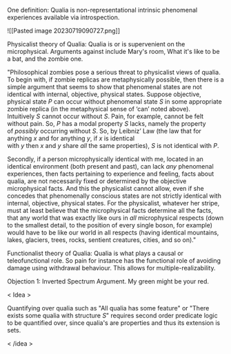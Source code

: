 One definition: Qualia is non-representational intrinsic phenomenal experiences available via introspection.


![[Pasted image 20230719090727.png]]


Physicalist theory of Qualia: Qualia is or is supervenient on the microphysical. Arguments against include Mary's room, What it's like to be a bat, and the zombie one.

"Philosophical zombies pose a serious threat to physicalist views of qualia. To begin with, if zombie replicas are metaphysically possible, then there is a simple argument that seems to show that phenomenal states are not identical with internal, objective, physical states. Suppose objective, physical state _P_ can occur without phenomenal state _S_ in some appropriate zombie replica (in the metaphysical sense of ‘can’ noted above). Intuitively _S_ cannot occur without _S_. Pain, for example, cannot be felt without pain. So, _P_ has a modal property _S_ lacks, namely the property of _possibly_ occurring without _S_. So, by Leibniz’ Law (the law that for anything _x_ and for anything _y_, if _x_ is identical with _y_ then _x_ and _y_ share _all_ the same properties), _S_ is not identical with _P_.

Secondly, if a person microphysically identical with me, located in an identical environment (both present and past), can lack _any_ phenomenal experiences, then facts pertaining to experience and feeling, facts about qualia, are not necessarily fixed or determined by the objective microphysical facts. And this the physicalist cannot allow, even if she concedes that phenomenally conscious states are not strictly identical with internal, objective, physical states. For the physicalist, whatever her stripe, must at least believe that the microphysical facts determine all the facts, that any world that was exactly like ours in _all_ microphysical respects (down to the smallest detail, to the position of every single boson, for example) would have to be like our world in all respects (having identical mountains, lakes, glaciers, trees, rocks, sentient creatures, cities, and so on)."


Functionalist theory of Qualia: Qualia is what plays a causal or teleofunctional role. So pain for instance has the functional role of avoiding damage using withdrawal behaviour. This allows for multiple-realizability. 

Objection 1: Inverted Spectrum Argument. My green might be your red. 



< Idea >

Quantifying over qualia such as "All qualia has some feature" or "There exists some qualia with structure $S$" requires second order predicate logic to be quantified over, since qualia's are properties and thus its extension is sets.  

< /idea >